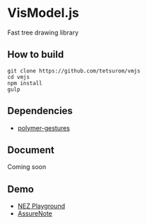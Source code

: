 VisModel.js
====

Fast tree drawing library

How to build
----
```
git clone https://github.com/tetsurom/vmjs
cd vmjs
npm install
gulp
```

Dependencies
----
* [polymer-gestures](https://github.com/Polymer/polymer-gestures)

Document
----
Coming soon

Demo
----
* [NEZ Playground](http://www.ubicg.ynu.ac.jp/nez/)
* [AssureNote](http://assurenote.org/)
